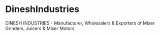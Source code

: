 # DineshIndustries
DINESH INDUSTRIES - Manufacturer, Wholesalers &amp; Exporters of Mixer Grinders, Juicers &amp; Mixer Motors
